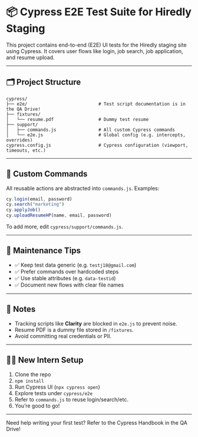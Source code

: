 # 📦 Cypress E2E Test Suite for Hiredly Staging

This project contains end-to-end (E2E) UI tests for the Hiredly staging site using Cypress. It covers user flows like login, job search, job application, and resume upload.

---

## 🗂 Project Structure

```
cypress/
├── e2e/                           # Test script documentation is in the QA Drive!
├── fixtures/
│   └── resume.pdf                 # Dummy test resume
├── support/
│   ├── commands.js                # All custom Cypress commands
│   └── e2e.js                     # Global config (e.g. intercepts, overrides)
cypress.config.js                  # Cypress configuration (viewport, timeouts, etc.)
```

---

## 🧠 Custom Commands

All reusable actions are abstracted into `commands.js`. Examples:

```js
cy.login(email, password)
cy.search("marketing")
cy.applyJob()
cy.uploadResumeHP(name, email, password)
```

To add more, edit `cypress/support/commands.js`.

---

## 🧹 Maintenance Tips

- ✅ Keep test data generic (e.g. `testj18@gmail.com`)
- ✅ Prefer commands over hardcoded steps
- ✅ Use stable attributes (e.g. `data-testid`)
- ✅ Document new flows with clear file names

---

## 📎 Notes

- Tracking scripts like **Clarity** are blocked in `e2e.js` to prevent noise.
- Resume PDF is a dummy file stored in `/fixtures`.
- Avoid committing real credentials or PII.

---

## 👩‍💻 New Intern Setup

1. Clone the repo
2. `npm install`
3. Run Cypress UI (`npx cypress open`)
4. Explore tests under `cypress/e2e`
5. Refer to `commands.js` to reuse login/search/etc.
6. You’re good to go!

---

Need help writing your first test? Refer to the Cypress Handbook in the QA Drive! 